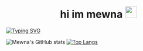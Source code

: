<h1 align="center">hi im mewna </a> 
<img src="https://github.com/blackcater/blackcater/raw/main/images/Hi.gif" height="32"/></h1>

[![Typing SVG](https://readme-typing-svg.herokuapp.com?color=%2336BCF7&lines=I+love+my+wife)](https://git.io/typing-svg)

![Mewna's GitHub stats](https://github-readme-stats.vercel.app/api?username=mewna415&show_icons=true&theme=radical&count_private=true&bg_color=000000&title_color=e370eb&text_color=ffffff&border_color=e370eb&icon_color=e370eb&card_width=500)
[![Top Langs](https://github-readme-stats.vercel.app/api/top-langs/?username=mewna415&hide_progress=false&theme=dark&count_private=true&layout=compact&bg_color=000000&title_color=e370eb&icon_color=e370eb&border_color=e370eb&text_color=ffffff&card_width=500)](https://github.com/anuraghazra/github-readme-stats)
